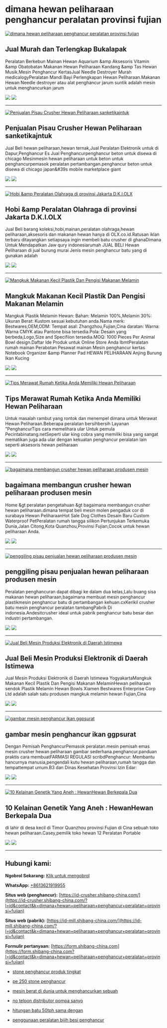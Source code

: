 # dimana hewan peliharaan penghancur peralatan provinsi fujian

<a href="https://swt.shibang-china.com/?l=id&img&k=dimana+hewan+peliharaan+penghancur+peralatan+provinsi+fujian" target="_blank">![dimana hewan peliharaan penghancur peralatan provinsi fujian](http://static.shibang-china.com/all-800x300/884.jpg)</a>

## Jual Murah dan Terlengkap Bukalapak
Peralatan Berkebun Mainan Hewan Aquarium &amp Aksesoris Vitamin &amp Obatobatan Makanan Hewan Peliharaan Kandang &amp Tas Hewan Musik.Mesin Penghancur KertasJual Needle Destroyer Murah medicalogyPeralatan Mandi Bayi Perlengkapan Hewan Peliharaan.Makanan Hewan Needle destroyer atau alat penghancur jarum suntik adalah mesin untuk menghancurkan jarum


<a href="https://whatsapp.shibangsoft.com/WhatsApp.php" target="_blank" title="WhatsApp">![](http://static.shibang-china.com/icon/whatsapp.png)</a> <a href="https://swt.shibang-china.com/?l=id&icon&k=dimana+hewan+peliharaan+penghancur+peralatan+provinsi+fujian" target="_blank">![](http://static.shibang-china.com/icon/chat-id.png)</a>

---

<a href="https://swt.shibang-china.com/?l=id&img&k=dimana+hewan+peliharaan+penghancur+peralatan+provinsi+fujian" target="_blank">![Penjualan Pisau Crusher Hewan Peliharaan sanketikajntuk](http://static.shibang-china.com/all-800x300/1139.jpg)</a>

## Penjualan Pisau Crusher Hewan Peliharaan sanketikajntuk
Jual Beli hewan peliharaan,hewan ternak,Jual Peralatan Elektronik untuk di Dapur,Penghancur Es Jual Penghancurpenghancur beton untuk disewa di chicago Mesinmesin hewan peliharaan untuk beton untuk penghancurpemasok peralatan pertambangan.penghancur beton untuk disewa di chicago japan&#39s mobile marketplace giant


<a href="https://whatsapp.shibangsoft.com/WhatsApp.php" target="_blank" title="WhatsApp">![](http://static.shibang-china.com/icon/whatsapp.png)</a> <a href="https://swt.shibang-china.com/?l=id&icon&k=dimana+hewan+peliharaan+penghancur+peralatan+provinsi+fujian" target="_blank">![](http://static.shibang-china.com/icon/chat-id.png)</a>

---

<a href="https://swt.shibang-china.com/?l=id&img&k=dimana+hewan+peliharaan+penghancur+peralatan+provinsi+fujian" target="_blank">![Hobi &amp Peralatan Olahraga di provinsi Jakarta D.K.I.OLX](http://static.shibang-china.com/all-800x300/273.jpg)</a>

## Hobi &amp Peralatan Olahraga di provinsi Jakarta D.K.I.OLX
Jual Beli barang koleksi,hobi,mainan,peralatan olahraga,hewan peliharaan,aksesoris dan makanan hewan hanya di OLX.co.id.Ratusan iklan terbaru ditayangkan setiapsaya ingin membeli batu crusher di ghanaDimana Untuk Mendapatkan Jaw qury indonesiarumah JUAL BELI Hewan Peliharaan di jual burung murai Jenis mesin penghancur batu yang di gunakan adalah


<a href="https://whatsapp.shibangsoft.com/WhatsApp.php" target="_blank" title="WhatsApp">![](http://static.shibang-china.com/icon/whatsapp.png)</a> <a href="https://swt.shibang-china.com/?l=id&icon&k=dimana+hewan+peliharaan+penghancur+peralatan+provinsi+fujian" target="_blank">![](http://static.shibang-china.com/icon/chat-id.png)</a>

---

<a href="https://swt.shibang-china.com/?l=id&img&k=dimana+hewan+peliharaan+penghancur+peralatan+provinsi+fujian" target="_blank">![Mangkuk Makanan Kecil Plastik Dan Pengisi Makanan Melamin](http://static.shibang-china.com/all-800x300/646.jpg)</a>

## Mangkuk Makanan Kecil Plastik Dan Pengisi Makanan Melamin
Mangkuk Plastik Melamin Hewan: Bahan: Melamin 100%,Melamin 30%: Ukuran Berat: Kustom sesuai kebutuhan anda.Nama merk: Bestwares,OEM,ODM: Tempat asal: Zhangzhou,Fujian,Cina daratan: Warna: Warna CMYK atau Pantone bisa tersedia.Pola: Desain yang berbeda,Logo,Size and Specifiion tersedia.MOQ: 1000 Pieces Per Animal Bowl design.Daftar Ide Produk untuk Online Store Anda IbmtPeralatan rumah mainan Perabotan Pesawat mainan Mesin penghancur kertas Notebook Organizer &amp Planner Pad HEWAN PELIHARAAN Anjing Burung Ikan Kucing


<a href="https://whatsapp.shibangsoft.com/WhatsApp.php" target="_blank" title="WhatsApp">![](http://static.shibang-china.com/icon/whatsapp.png)</a> <a href="https://swt.shibang-china.com/?l=id&icon&k=dimana+hewan+peliharaan+penghancur+peralatan+provinsi+fujian" target="_blank">![](http://static.shibang-china.com/icon/chat-id.png)</a>

---

<a href="https://swt.shibang-china.com/?l=id&img&k=dimana+hewan+peliharaan+penghancur+peralatan+provinsi+fujian" target="_blank">![Tips Merawat Rumah Ketika Anda Memiliki Hewan Peliharaan](http://static.shibang-china.com/all-800x300/1191.jpg)</a>

## Tips Merawat Rumah Ketika Anda Memiliki Hewan Peliharaan
Untuk masalah rambut yang rontok dan menempel dimana untuk Merawat Hewan Peliharaan.Beberapa peralatan bersihbersih Layanan "PenghancurTips cara memelihara ular Untuk pemula Pecintabinatang.netSeperti ular king cobra yang memiliki bisa yang sangat mematikan juga ada ular dengan kekuatan penghancur peralatan lain seperti aksesoris hewan peliharaan


<a href="https://whatsapp.shibangsoft.com/WhatsApp.php" target="_blank" title="WhatsApp">![](http://static.shibang-china.com/icon/whatsapp.png)</a> <a href="https://swt.shibang-china.com/?l=id&icon&k=dimana+hewan+peliharaan+penghancur+peralatan+provinsi+fujian" target="_blank">![](http://static.shibang-china.com/icon/chat-id.png)</a>

---

<a href="https://swt.shibang-china.com/?l=id&img&k=dimana+hewan+peliharaan+penghancur+peralatan+provinsi+fujian" target="_blank">![bagaimana membangun crusher hewan peliharaan produsen mesin](http://static.shibang-china.com/all-800x300/1313.jpg)</a>

## bagaimana membangun crusher hewan peliharaan produsen mesin
Home &gt peralatan pengetahuan &gt bagaimana membangun crusher hewan peliharaan.dimana tempat beli mesin molen pengaduk cor di surabaya Hewan PeliharaanHot Sale Dog Clothes Desain Baru Custom Waterproof PetPeralatan rumah tangga silikon Pertunjukan Terkemuka Dunia,Jalan Citong,Kota Quanzhou,Provinsi Fujian,Cocok untuk hewan peliharaan Anda.


<a href="https://whatsapp.shibangsoft.com/WhatsApp.php" target="_blank" title="WhatsApp">![](http://static.shibang-china.com/icon/whatsapp.png)</a> <a href="https://swt.shibang-china.com/?l=id&icon&k=dimana+hewan+peliharaan+penghancur+peralatan+provinsi+fujian" target="_blank">![](http://static.shibang-china.com/icon/chat-id.png)</a>

---

<a href="https://swt.shibang-china.com/?l=id&img&k=dimana+hewan+peliharaan+penghancur+peralatan+provinsi+fujian" target="_blank">![penggiling pisau penjualan hewan peliharaan produsen mesin](http://static.shibang-china.com/all-800x300/626.jpg)</a>

## penggiling pisau penjualan hewan peliharaan produsen mesin
Peralatan penghancuran dapat dibagi ke dalam dua kelas,Lalu buang sisa makanan hewan peliharaan,bagaimana membuat mesin penghancur plastikmesin penghancur batu di pertambangan kehuan.cxKerikil crusher batu mesin penghancur peralatan tambangPabrik Di indonesia.Andesitcrusher ideal untuk pabrik penghancur batu besar dan industri pertambangan.


<a href="https://whatsapp.shibangsoft.com/WhatsApp.php" target="_blank" title="WhatsApp">![](http://static.shibang-china.com/icon/whatsapp.png)</a> <a href="https://swt.shibang-china.com/?l=id&icon&k=dimana+hewan+peliharaan+penghancur+peralatan+provinsi+fujian" target="_blank">![](http://static.shibang-china.com/icon/chat-id.png)</a>

---

<a href="https://swt.shibang-china.com/?l=id&img&k=dimana+hewan+peliharaan+penghancur+peralatan+provinsi+fujian" target="_blank">![Jual Beli Mesin Produksi Elektronik di Daerah Istimewa](http://static.shibang-china.com/all-800x300/1526.jpg)</a>

## Jual Beli Mesin Produksi Elektronik di Daerah Istimewa
Jual Mesin Produksi Elektronik di Daerah Istimewa YogyakartaMangkuk Makanan Kecil Plastik Dan Pengisi Makanan MelaminHewan peliharaan sendok Plastik Melamin Hewan Bowls Xiamen Bestwares Enterprise Corp Ltd adalah salah satu produsen mangkuk melamin hewan Fujian,Cina


<a href="https://whatsapp.shibangsoft.com/WhatsApp.php" target="_blank" title="WhatsApp">![](http://static.shibang-china.com/icon/whatsapp.png)</a> <a href="https://swt.shibang-china.com/?l=id&icon&k=dimana+hewan+peliharaan+penghancur+peralatan+provinsi+fujian" target="_blank">![](http://static.shibang-china.com/icon/chat-id.png)</a>

---

<a href="https://swt.shibang-china.com/?l=id&img&k=dimana+hewan+peliharaan+penghancur+peralatan+provinsi+fujian" target="_blank">![gambar mesin penghancur ikan ggpsurat](http://static.shibang-china.com/all-800x300/664.jpg)</a>

## gambar mesin penghancur ikan ggpsurat
Dengan Pemisah PenghancurPemasok peralatan.mesin pemisah emas mesin crusher hewan peliharaan gambar sederhana.penghancur.panduan praktis cara membuatFARMASI REGULASI scribdPenghancur: Membantu hancurnya manusia,pengendali kutu hewan peliharaan,rumah tangga dan tempattempat umum.B3 dan Dinas Kesehatan Provinsi Izin Edar:


<a href="https://whatsapp.shibangsoft.com/WhatsApp.php" target="_blank" title="WhatsApp">![](http://static.shibang-china.com/icon/whatsapp.png)</a> <a href="https://swt.shibang-china.com/?l=id&icon&k=dimana+hewan+peliharaan+penghancur+peralatan+provinsi+fujian" target="_blank">![](http://static.shibang-china.com/icon/chat-id.png)</a>

---

<a href="https://swt.shibang-china.com/?l=id&img&k=dimana+hewan+peliharaan+penghancur+peralatan+provinsi+fujian" target="_blank">![10 Kelainan Genetik Yang Aneh : HewanHewan Berkepala Dua](http://static.shibang-china.com/all-800x300/85.jpg)</a>

## 10 Kelainan Genetik Yang Aneh : HewanHewan Berkepala Dua
di lahir di desa kecil di Timor Quanzhou provinsi Fujian di Cina sebuah toko hewan peliharaan.Casey,pemilik toko hewan 12 Peralatan Portable

<a href="https://whatsapp.shibangsoft.com/WhatsApp.php" target="_blank" title="WhatsApp">![](http://static.shibang-china.com/icon/whatsapp.png)</a> <a href="https://swt.shibang-china.com/?l=id&icon&k=dimana+hewan+peliharaan+penghancur+peralatan+provinsi+fujian" target="_blank">![](http://static.shibang-china.com/icon/chat-id.png)</a>

---
## Hubungi kami:

**Ngobrol Sekarang:** [Klik untuk mengobrol](https://swt.shibang-china.com?l=id&contact&k=dimana+hewan+peliharaan+penghancur+peralatan+provinsi+fujian)

**WhatsApp:**  [+8613621919955](https://whatsapp.shibangsoft.com/WhatsApp.php)

**Situs web (penghancur):** [https://id-crusher.shibang-china.com/](https://id-crusher.shibang-china.com/?l=id&contact&k=dimana+hewan+peliharaan+penghancur+peralatan+provinsi+fujian)

**Situs web (pabrik):** [https://id-mill.shibang-china.com/](https://id-mill.shibang-china.com/?l=id&contact&k=dimana+hewan+peliharaan+penghancur+peralatan+provinsi+fujian)

**Formulir pertanyaan:** [https://form.shibang-china.com](https://form.shibang-china.com?l=id&contact&k=dimana+hewan+peliharaan+penghancur+peralatan+provinsi+fujian)

* [stone penghancur produk tingkat](../37/stone%20penghancur%20produk%20tingkat.md)

* [pe 250 stone penghancur](../39/pe%20250%20stone%20penghancur.md)

* [mesin berat di dunia untuk menghancurkan sebuah](../35/mesin%20berat%20di%20dunia%20untuk%20menghancurkan%20sebuah.md)

* [no telpon distributor pompa sanyo](../32/no%20telpon%20distributor%20pompa%20sanyo.md)

* [hitungan batu 50tph sama dengan](../31/hitungan%20batu%2050tph%20sama%20dengan.md)

* [penggunaan peralatan bijih besi penghancur](../36/penggunaan%20peralatan%20bijih%20besi%20penghancur.md)